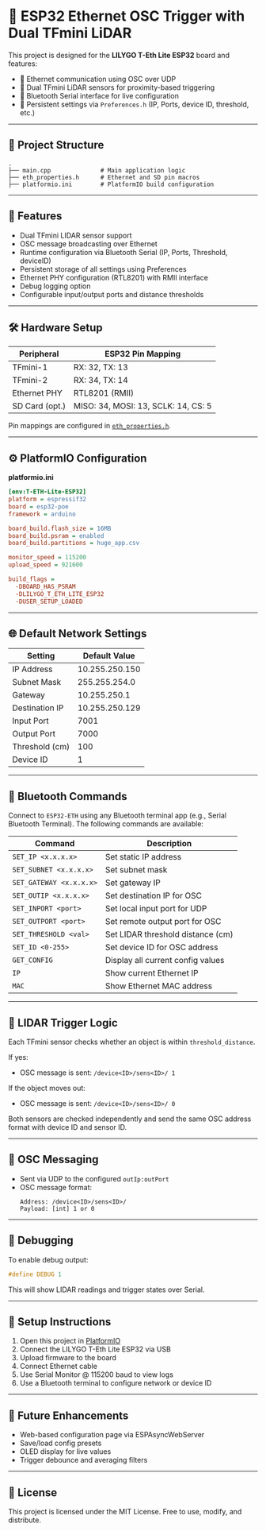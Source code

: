 # 🚀 ESP32 Ethernet OSC Trigger with Dual TFmini LiDAR

This project is designed for the **LILYGO T-Eth Lite ESP32** board and features:

- 📡 Ethernet communication using OSC over UDP
- 🔦 Dual TFmini LiDAR sensors for proximity-based triggering
- 🔧 Bluetooth Serial interface for live configuration
- 💾 Persistent settings via `Preferences.h` (IP, Ports, device ID, threshold, etc.)

---

## 📁 Project Structure

```
.
├── main.cpp              # Main application logic
├── eth_properties.h      # Ethernet and SD pin macros
├── platformio.ini        # PlatformIO build configuration
```

---

## 🧠 Features

- Dual TFmini LIDAR sensor support
- OSC message broadcasting over Ethernet
- Runtime configuration via Bluetooth Serial (IP, Ports, Threshold, deviceID)
- Persistent storage of all settings using Preferences
- Ethernet PHY configuration (RTL8201) with RMII interface
- Debug logging option
- Configurable input/output ports and distance thresholds

---

## 🛠️ Hardware Setup

| Peripheral     | ESP32 Pin Mapping |
|----------------|-------------------|
| TFmini-1       | RX: 32, TX: 13     |
| TFmini-2       | RX: 34, TX: 14     |
| Ethernet PHY   | RTL8201 (RMII)     |
| SD Card (opt.) | MISO: 34, MOSI: 13, SCLK: 14, CS: 5 |

Pin mappings are configured in [`eth_properties.h`](eth_properties.h).

---

## ⚙️ PlatformIO Configuration

**platformio.ini**
```ini
[env:T-ETH-Lite-ESP32]
platform = espressif32
board = esp32-poe
framework = arduino

board_build.flash_size = 16MB
board_build.psram = enabled
board_build.partitions = huge_app.csv

monitor_speed = 115200
upload_speed = 921600

build_flags = 
  -DBOARD_HAS_PSRAM
  -DLILYGO_T_ETH_LITE_ESP32
  -DUSER_SETUP_LOADED
```

---

## 🌐 Default Network Settings

| Setting          | Default Value          |
|------------------|------------------------|
| IP Address       | 10.255.250.150         |
| Subnet Mask      | 255.255.254.0          |
| Gateway          | 10.255.250.1           |
| Destination IP   | 10.255.250.129         |
| Input Port       | 7001                   |
| Output Port      | 7000                   |
| Threshold (cm)   | 100                    |
| Device ID        | 1                      |

---

## 🔧 Bluetooth Commands

Connect to `ESP32-ETH` using any Bluetooth terminal app (e.g., Serial Bluetooth Terminal). The following commands are available:

| Command                | Description                         |
|------------------------|-------------------------------------|
| `SET_IP <x.x.x.x>`     | Set static IP address               |
| `SET_SUBNET <x.x.x.x>` | Set subnet mask                     |
| `SET_GATEWAY <x.x.x.x>`| Set gateway IP                      |
| `SET_OUTIP <x.x.x.x>`  | Set destination IP for OSC          |
| `SET_INPORT <port>`    | Set local input port for UDP        |
| `SET_OUTPORT <port>`   | Set remote output port for OSC      |
| `SET_THRESHOLD <val>`  | Set LIDAR threshold distance (cm)   |
| `SET_ID <0-255>`       | Set device ID for OSC address       |
| `GET_CONFIG`           | Display all current config values   |
| `IP`                   | Show current Ethernet IP            |
| `MAC`                  | Show Ethernet MAC address           |

---

## 📏 LIDAR Trigger Logic

Each TFmini sensor checks whether an object is within `threshold_distance`.

If yes:
- OSC message is sent: `/device<ID>/sens<ID>/ 1`

If the object moves out:
- OSC message is sent: `/device<ID>/sens<ID>/ 0`

Both sensors are checked independently and send the same OSC address format with device ID and sensor ID.

---

## 📡 OSC Messaging

- Sent via UDP to the configured `outIp:outPort`
- OSC message format:
  ```
  Address: /device<ID>/sens<ID>/
  Payload: [int] 1 or 0
  ```

---

## 🧪 Debugging

To enable debug output:
```cpp
#define DEBUG 1
```

This will show LIDAR readings and trigger states over Serial.

---

## 🔌 Setup Instructions

1. Open this project in [PlatformIO](https://platformio.org/)
2. Connect the LILYGO T-Eth Lite ESP32 via USB
3. Upload firmware to the board
4. Connect Ethernet cable
5. Use Serial Monitor @ 115200 baud to view logs
6. Use a Bluetooth terminal to configure network or device ID

---

## 🧠 Future Enhancements

- Web-based configuration page via ESPAsyncWebServer
- Save/load config presets
- OLED display for live values
- Trigger debounce and averaging filters

---

## 📜 License

This project is licensed under the MIT License. Free to use, modify, and distribute.
